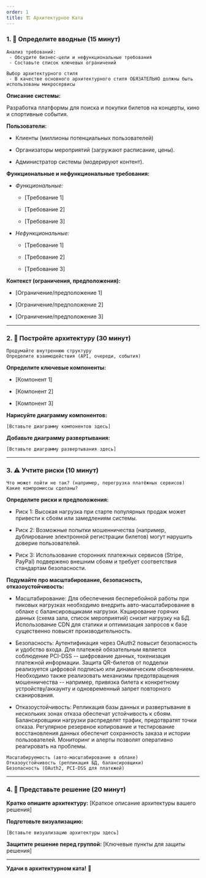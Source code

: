 ```yaml
---
order: 1
title: 🏗️ Архитектурное Ката
---
```


### 1\. 📖 Определите вводные (15 минут)

```
Анализ требований:
 - Обсудите бизнес-цели и нефункциональные требования
 - Составьте список ключевых ограничений

Выбор архитектурного стиля
 - В качестве основного архитектурного стиля ОБЯЗАТЕЛЬНО должны быть использованы микросервисы
```

**Описание системы:**

Разработка платформы для поиска и покупки билетов на концерты, кино и спортивные события.

**Пользователи:**

-  Клиенты (миллионы потенциальных пользователей)

-  Организаторы мероприятий (загружают расписание, цены).

-  Администратор системы (модерируют контент).

   

**Функциональные и нефункциональные требования:**

-  *Функциональные:*

   -  \[Требование 1\]

   -  \[Требование 2\]

   -  \[Требование 3\]

-  *Нефункциональные:*

   -  \[Требование 1\]

   -  \[Требование 2\]

   -  \[Требование 3\]

**Контекст (ограничения, предположения):**

-  \[Ограничение/предположение 1\]

-  \[Ограничение/предположение 2\]

-  \[Ограничение/предположение 3\]

---

### 2\. 🧩 Постройте архитектуру (30 минут)

```
Продумайте внутреннюю структуру
Определите взаимодействия (API, очереди, события)
```

**Определите ключевые компоненты:**

-  \[Компонент 1\]

-  \[Компонент 2\]

-  \[Компонент 3\]

**Нарисуйте диаграмму компонентов:**

```
[Вставьте диаграмму компонентов здесь]
```

**Добавьте диаграмму развертывания:**

```
[Вставьте диаграмму развертывания здесь]
```

---

### 3\. ⚠️ Учтите риски (10 минут)

```
Что может пойти не так? (например, перегрузка платёжных сервисов)
Какие компромиссы сделаны?
```

**Определите риски и предположения:**

-  Риск 1: Высокая нагрузка при старте популярных продаж может привести к сбоям или замедлениям системы.

-  Риск 2: Возможные попытки мошенничества (например, дублирование электронной регистрации билетов) могут нарушить доверие пользователей.

-  Риск 3: Использование сторонних платежных сервисов (Stripe, PayPal) подвержено внешним сбоям и требует соответствия стандартам безопасности.

**Подумайте про масштабирование, безопасность, отказоустойчивость:**

-  Масштабирование: Для обеспечения бесперебойной работы при пиковых нагрузках необходимо внедрить авто-масштабирование в облаке с балансировщиками нагрузки. Кэширование горячих данных (схема зала, список мероприятий) снизит нагрузку на БД. Использование CDN для статики и оптимизация запросов к базе существенно повысят производительность.

-  Безопасность: Аутентификация через OAuth2 повысит безопасность и удобство входа. Для платежей обязательным является соблюдение PCI-DSS -- шифрование данных, токенизация платежной информации. Защита QR-билетов от подделки реализуется цифровой подписью или динамическим обновлением. Необходимо также реализовать механизмы предотвращения мошенничества -- например, привязка билета к конкретному устройству/аккаунту и одновременный запрет повторного сканирования.

-  Отказоустойчивость: Репликация базы данных и развертывание в нескольких зонах отказа обеспечат устойчивость к сбоям. Балансировщики нагрузки распределят трафик, предотвратят точки отказа. Регулярное резервное копирование и тестирование восстановления данных обеспечит сохранность заказа и истории пользователей. Мониторинг и алерты позволят оперативно реагировать на проблемы.

```
Масштабируемость (авто-масштабирование в облаке)
Отказоустойчивость (репликация БД, балансировщики)
Безопасность (OAuth2, PCI-DSS для платежей)
```

---

### 4\. 📝 Представьте решение (20 минут)

**Кратко опишите архитектуру:** \[Краткое описание архитектуры вашего решения\]

**Подготовьте визуализацию:**

```
[Вставьте визуализацию архитектуры здесь]
```

**Защитите решение перед группой:** \[Ключевые пункты для защиты решения\]

---

**Удачи в архитектурном ката!** 🚀